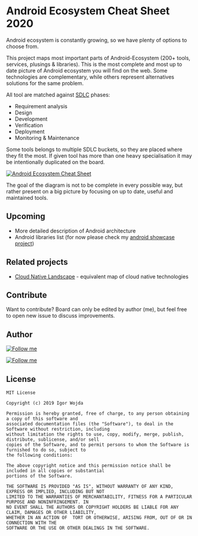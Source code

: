 # Android Ecosystem Cheat Sheet 2020

Android ecosystem is constantly growing, so we have plenty of options to choose from.

This project maps most important parts of Android-Ecosystem (200+ tools, services, plusings & libraries). This is the most complete and most up to date picture of Android ecosystem you will find on the web. Some technologies are complementary, while others represent alternatives solutions for the same problem.

All tool are matched against [SDLC](https://en.wikipedia.org/wiki/Systems_development_life_cycle) phases:
- Requirement analysis
- Design
- Development
- Verification
- Deployment
- Monitoring & Maintenance

Some tools belongs to multiple SDLC buckets, so they are placed where they fit the most. If given tool has more than one heavy specialisation it may be intentionally duplicated on the board.

[![Android Ecosystem Cheat Sheet](https://github.com/igorwojda/android-ecosystem-cheat-sheet/blob/master/misc/image/board.png?raw=true)](https://whimsical.com/Ldt6gUncijq3FAmLS4TVYx#AhRp651J2qctdPDTneTRpMErA)

The goal of the diagram is not to be complete in every possible way, but rather present on a big picture by focusing on up to date, useful and maintained tools.

## Upcoming

- More detailed description of Android architecture
- Android libraries list (for now please check my [android showcase project](https://github.com/igorwojda/android-showcase))

## Related projects

- [Cloud Native Landscape](https://github.com/cncf/landscape) - equivalent map of cloud native technologies

## Contribute

Want to contribute? Board can only be edited by author (me), but feel free to open new issue to discuss improvements.

## Author

[![Follow me](https://github.com/igorwojda/android-showcase/raw/master/misc/image/avatar.png)](https://twitter.com/igorwojda)

[![Follow me](https://img.shields.io/twitter/follow/igorwojda?style=social)](https://twitter.com/igorwojda)

## License
```
MIT License

Copyright (c) 2019 Igor Wojda

Permission is hereby granted, free of charge, to any person obtaining a copy of this software and 
associated documentation files (the "Software"), to deal in the Software without restriction, including 
without limitation the rights to use, copy, modify, merge, publish, distribute, sublicense, and/or sell 
copies of the Software, and to permit persons to whom the Software is furnished to do so, subject to 
the following conditions:

The above copyright notice and this permission notice shall be included in all copies or substantial 
portions of the Software.

THE SOFTWARE IS PROVIDED "AS IS", WITHOUT WARRANTY OF ANY KIND, EXPRESS OR IMPLIED, INCLUDING BUT NOT 
LIMITED TO THE WARRANTIES OF MERCHANTABILITY, FITNESS FOR A PARTICULAR PURPOSE AND NONINFRINGEMENT. IN 
NO EVENT SHALL THE AUTHORS OR COPYRIGHT HOLDERS BE LIABLE FOR ANY CLAIM, DAMAGES OR OTHER LIABILITY, 
WHETHER IN AN ACTION OF  TORT OR OTHERWISE, ARISING FROM, OUT OF OR IN CONNECTION WITH THE 
SOFTWARE OR THE USE OR OTHER DEALINGS IN THE SOFTWARE.
```
